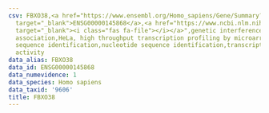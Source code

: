 ```yaml
---
csv: FBXO38,<a href="https://www.ensembl.org/Homo_sapiens/Gene/Summary?db=core;g=ENSG00000145868"
  target="_blank">ENSG00000145868</a>,<a href="https://www.ncbi.nlm.nih.gov/pubmed/17216044"
  target="_blank"><i class="fas fa-file"></i></a>",genetic interference,functional
  association,HeLa, high throughput transcription profiling by microarray,nucleotide
  sequence identification,nucleotide sequence identification,transcriptional regulation,down-regulates
  activity
data_alias: FBXO38
data_id: ENSG00000145868
data_numevidence: 1
data_species: Homo sapiens
data_taxid: '9606'
title: FBXO38
---
```

